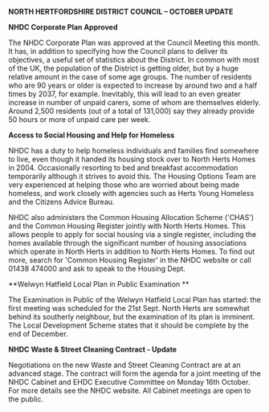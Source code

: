 **NORTH HERTFORDSHIRE DISTRICT COUNCIL – OCTOBER UPDATE**

**NHDC Corporate Plan Approved**

The NHDC Corporate Plan was approved at the Council Meeting this month.
It has, in addition to specifying how the Council plans to deliver its
objectives, a useful set of statistics about the District. In common
with most of the UK, the population of the District is getting older,
but by a huge relative amount in the case of some age groups. The number
of residents who are 90 years or older is expected to increase by around
two and a half times by 2037, for example. Inevitably, this will lead to
an even greater increase in number of unpaid carers, some of whom are
themselves elderly. Around 2,500 residents (out of a total of 131,000)
say they already provide 50 hours or more of unpaid care per week.

**Access to Social Housing and Help for Homeless**

NHDC has a duty to help homeless individuals and families find somewhere
to live, even though it handed its housing stock over to North Herts
Homes in 2004. Occasionally resorting to bed and breakfast accommodation
temporarily although it strives to avoid this. The Housing Options Team
are very experienced at helping those who are worried about being made
homeless, and work closely with agencies such as Herts Young Homeless
and the Citizens Advice Bureau.

NHDC also administers the Common Housing Allocation Scheme ('CHAS') and
the Common Housing Register jointly with North Herts Homes. This allows
people to apply for social housing via a single register, including the
homes available through the significant number of housing associations
which operate in North Herts in addition to North Herts Homes. To find
out more, search for 'Common Housing Register' in the NHDC website or
call 01438 474000 and ask to speak to the Housing Dept.

**Welwyn Hatfield Local Plan in Public Examination **

The Examination in Public of the Welwyn Hatfield Local Plan has started:
the first meeting was scheduled for the 21st Sept. North Herts are
somewhat behind its southerly neighbour, but the examination of its plan
is imminent. The Local Development Scheme states that it should be
complete by the end of December.

**NHDC Waste & Street Cleaning Contract - Update**

Negotiations on the new Waste and Street Cleaning Contract are at an
advanced stage. The contract will form the agenda for a joint meeting of
the NHDC Cabinet and EHDC Executive Committee on Monday 16th October.
For more details see the NHDC website. All Cabinet meetings are open to
the public.

